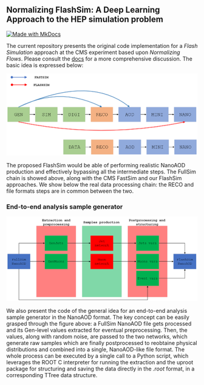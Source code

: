 ## Normalizing FlashSim: A Deep Learning Approach to the HEP simulation problem

[![Made with MkDocs](https://img.shields.io/badge/docs-online-green)](https://francesco-vaselli.github.io/FlashSim/)

The current repository presents the original code implementation for a *Flash Simulation* approach at the CMS experiment based upon *Normalizing Flows*.
Please consult the [docs](https://francesco-vaselli.github.io/nfs/) for a more comprehensive discussion.
The basic idea is expressed below:

![toa](figures/pipeline.png)

The proposed FlashSim would be able of performing realistic
NanoAOD production and effectively bypassing all the intermediate steps. The FullSim chain is showed above, along with the
CMS FastSim and our FlashSim approaches. We show below the
real data processing chain: the RECO and file formats steps are
in common between the two. 

### End-to-end analysis sample generator

![toa](figures/endtoend.png)

We also present the code of the general idea for an end-to-end analysis
sample generator in the NanoAOD format. The key concept can be
easily grasped through the figure above: a FullSim NanoAOD file gets
processed and its Gen-level values extracted for eventual preprocessing. Then, the values, along with random noise, are passed to the two networks, which generate
raw samples which are finally postprocessed to reobtaine physical
distributions and combined into a single, NanoAOD-like file format.
The whole process can be executed by a single call to a Python script,
which leverages the ROOT C interpreter for running the extraction and
the uproot package for structuring and saving the data directly in the
*.root* format, in a corresponding TTree data structure.
